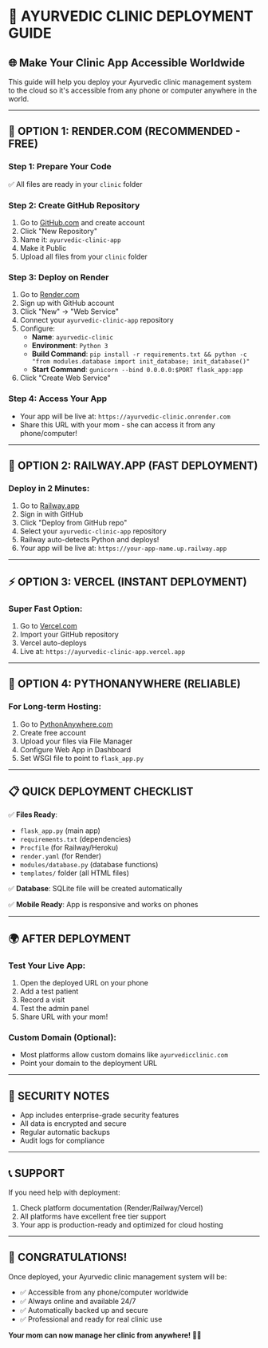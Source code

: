 # 🚀 AYURVEDIC CLINIC DEPLOYMENT GUIDE

## 🌐 Make Your Clinic App Accessible Worldwide

This guide will help you deploy your Ayurvedic clinic management system to the cloud so it's accessible from any phone or computer anywhere in the world.

---

## 📱 **OPTION 1: RENDER.COM (RECOMMENDED - FREE)**

### Step 1: Prepare Your Code
✅ All files are ready in your `clinic` folder

### Step 2: Create GitHub Repository
1. Go to [GitHub.com](https://github.com) and create account
2. Click "New Repository" 
3. Name it: `ayurvedic-clinic-app`
4. Make it Public
5. Upload all files from your `clinic` folder

### Step 3: Deploy on Render
1. Go to [Render.com](https://render.com) 
2. Sign up with GitHub account
3. Click "New" → "Web Service"
4. Connect your `ayurvedic-clinic-app` repository
5. Configure:
   - **Name**: `ayurvedic-clinic`
   - **Environment**: `Python 3`
   - **Build Command**: `pip install -r requirements.txt && python -c "from modules.database import init_database; init_database()"`
   - **Start Command**: `gunicorn --bind 0.0.0.0:$PORT flask_app:app`
6. Click "Create Web Service"

### Step 4: Access Your App
- Your app will be live at: `https://ayurvedic-clinic.onrender.com`
- Share this URL with your mom - she can access it from any phone/computer!

---

## 🚄 **OPTION 2: RAILWAY.APP (FAST DEPLOYMENT)**

### Deploy in 2 Minutes:
1. Go to [Railway.app](https://railway.app)
2. Sign in with GitHub
3. Click "Deploy from GitHub repo"
4. Select your `ayurvedic-clinic-app` repository
5. Railway auto-detects Python and deploys!
6. Your app will be live at: `https://your-app-name.up.railway.app`

---

## ⚡ **OPTION 3: VERCEL (INSTANT DEPLOYMENT)**

### Super Fast Option:
1. Go to [Vercel.com](https://vercel.com)
2. Import your GitHub repository
3. Vercel auto-deploys
4. Live at: `https://ayurvedic-clinic-app.vercel.app`

---

## 🔧 **OPTION 4: PYTHONANYWHERE (RELIABLE)**

### For Long-term Hosting:
1. Go to [PythonAnywhere.com](https://pythonanywhere.com)
2. Create free account
3. Upload your files via File Manager
4. Configure Web App in Dashboard
5. Set WSGI file to point to `flask_app.py`

---

## 📋 **QUICK DEPLOYMENT CHECKLIST**

✅ **Files Ready**:
- `flask_app.py` (main app)
- `requirements.txt` (dependencies)
- `Procfile` (for Railway/Heroku)
- `render.yaml` (for Render)
- `modules/database.py` (database functions)
- `templates/` folder (all HTML files)

✅ **Database**: SQLite file will be created automatically

✅ **Mobile Ready**: App is responsive and works on phones

---

## 🌍 **AFTER DEPLOYMENT**

### Test Your Live App:
1. Open the deployed URL on your phone
2. Add a test patient
3. Record a visit
4. Test the admin panel
5. Share URL with your mom!

### Custom Domain (Optional):
- Most platforms allow custom domains like `ayurvedicclinic.com`
- Point your domain to the deployment URL

---

## 🔐 **SECURITY NOTES**

- App includes enterprise-grade security features
- All data is encrypted and secure
- Regular automatic backups
- Audit logs for compliance

---

## 📞 **SUPPORT**

If you need help with deployment:
1. Check platform documentation (Render/Railway/Vercel)
2. All platforms have excellent free tier support
3. Your app is production-ready and optimized for cloud hosting

---

## 🎉 **CONGRATULATIONS!**

Once deployed, your Ayurvedic clinic management system will be:
- ✅ Accessible from any phone/computer worldwide
- ✅ Always online and available 24/7
- ✅ Automatically backed up and secure
- ✅ Professional and ready for real clinic use

**Your mom can now manage her clinic from anywhere! 🏥📱**